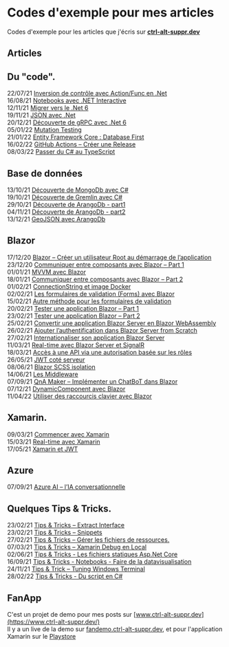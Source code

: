 # Codes d'exemple pour mes articles
Codes d'exemple pour les articles que j'écris sur [**ctrl-alt-suppr.dev**](https://www.ctrl-alt-suppr.dev/)

## Articles

## Du "code".
22/07/21 [Inversion de contrôle avec Action/Func en .Net](https://www.ctrl-alt-suppr.dev/2021/07/22/inversion-de-controle-avec-action-func-en-net/)  
16/08/21 [Notebooks avec .NET Interactive](https://www.ctrl-alt-suppr.dev/2021/08/16/notebooks-avec-net-interactive/)  
12/11/21 [Migrer vers le .Net 6](https://www.ctrl-alt-suppr.dev/2021/11/12/migrer-vers-le-net-6/)  
19/11/21 [JSON avec .Net](https://www.ctrl-alt-suppr.dev/2021/11/19/json-avec-net/)  
20/12/21 [Découverte de gRPC avec .Net 6](https://www.ctrl-alt-suppr.dev/2021/12/20/decouverte-de-grpc-avec-dotnet-6/)  
05/01/22 [Mutation Testing](https://www.ctrl-alt-suppr.dev/2022/01/05/mutation-testing/)  
21/01/22 [Entity Framework Core : Database First](https://www.ctrl-alt-suppr.dev/2022/01/21/entity-framework-core-database-first/)  
16/02/22 [GitHub Actions – Créer une Release](https://www.ctrl-alt-suppr.dev/2022/02/16/github-actions-creer-une-release/)  
08/03/22 [Passer du C# au TypeScript](https://www.ctrl-alt-suppr.dev/2022/03/08/passer-du-c-au-typescript/)  

## Base de données
13/10/21 [Découverte de MongoDb avec C#](https://www.ctrl-alt-suppr.dev/2021/10/13/decouverte-de-mongodb-avec-c/)  
19/10/21 [Découverte de Gremlin avec C#](https://www.ctrl-alt-suppr.dev/2021/10/19/decouverte-de-gremlin-avec-c/)  
29/10/21 [Découverte de ArangoDb - part1](https://www.ctrl-alt-suppr.dev/2021/10/29/decouverte-de-arangodb-part-1/)  
04/11/21 [Découverte de ArangoDb - part2](https://www.ctrl-alt-suppr.dev/2021/11/04/decouverte-de-arangodb-part-2/)  
13/12/21 [GeoJSON avec ArangoDb](https://www.ctrl-alt-suppr.dev/2021/12/13/geojson-avec-arangodb/)  

## Blazor
17/12/20 [Blazor – Créer un utilisateur Root au démarrage de l’application](https://www.ctrl-alt-suppr.dev/2020/12/17/blazor-creer-un-utilisateur-root-au-demarrage-de-lapplication/)  
23/12/20 [Communiquer entre composants avec Blazor – Part 1](https://www.ctrl-alt-suppr.dev/2020/12/23/communiquer-entre-composants-avec-blazor-part-1/)  
01/01/21 [MVVM avec Blazor](https://www.ctrl-alt-suppr.dev/2021/01/01/mvvm-avec-blazor/)  
18/01/21 [Communiquer entre composants avec Blazor – Part 2](https://www.ctrl-alt-suppr.dev/2021/01/18/communiquer-entre-composants-avec-blazor-part-2/)  
01/02/21 [ConnectionString et image Docker](https://www.ctrl-alt-suppr.dev/2021/02/01/connectionstring-et-image-docker/)  
02/02/21 [Les formulaires de validation (Forms) avec Blazor](https://www.ctrl-alt-suppr.dev/2021/02/02/les-formulaires-de-validation-forms-avec-blazor/)  
15/02/21 [Autre méthode pour les formulaires de validation](https://www.ctrl-alt-suppr.dev/2021/02/15/autre-methode-pour-les-formulaires-de-validation/)  
20/02/21 [Tester une application Blazor – Part 1](https://www.ctrl-alt-suppr.dev/2021/02/20/tester-une-application-blazor-part-1/)  
23/02/21 [Tester une application Blazor – Part 2](https://www.ctrl-alt-suppr.dev/2021/02/23/tester-une-application-blazor-part-2/)  
25/02/21 [Convertir une application Blazor Server en Blazor WebAssembly](https://www.ctrl-alt-suppr.dev/2021/02/25/convertir-une-application-blazor-server-en-blazor-webassembly/)  
26/02/21 [Ajouter l’authentification dans Blazor Server from Scratch](https://www.ctrl-alt-suppr.dev/2021/02/26/ajouter-lauthentification-dans-blazor-server-from-scratch/)  
27/02/21 [Internationaliser son application Blazor Server](https://www.ctrl-alt-suppr.dev/2021/02/27/internationaliser-son-application-blazor-server/)  
11/03/21 [Real-time avec Blazor Server et SignalR](https://www.ctrl-alt-suppr.dev/2021/03/11/real-time-avec-blazor-server-et-signalr/)  
18/03/21 [Accès à une API via une autorisation basée sur les rôles](https://www.ctrl-alt-suppr.dev/2021/03/18/acces-a-une-api-via-une-autorisation-basee-sur-les-roles/)  
26/05/21 [JWT coté serveur](https://www.ctrl-alt-suppr.dev/2021/05/26/jwt-cote-serveur/)  
08/06/21 [Blazor SCSS isolation](https://www.ctrl-alt-suppr.dev/2021/06/08/blazor-scss-isolation/)  
14/06/21 [Les Middleware](https://www.ctrl-alt-suppr.dev/2021/06/14/les-middlewares/)  
07/09/21 [QnA Maker – Implémenter un ChatBoT dans Blazor](https://www.ctrl-alt-suppr.dev/2021/09/07/qna-maker-azure-bot-implementer-un-chatbot-dans-blazor/)  
07/12/21 [DynamicComponent avec Blazor](https://www.ctrl-alt-suppr.dev/2021/12/07/dynamiccomponent-avec-blazor/)  
11/04/22 [Utiliser des raccourcis clavier avec Blazor](https://www.ctrl-alt-suppr.dev/2022/04/11/utiliser-des-raccourcis-clavier-avec-blazor/)  

## Xamarin.
09/03/21 [Commencer avec Xamarin](https://www.ctrl-alt-suppr.dev/2021/03/09/commencer-avec-xamarin/)  
15/03/21 [Real-time avec Xamarin](https://www.ctrl-alt-suppr.dev/2021/03/15/real-time-avec-xamarin/)  
17/05/21 [Xamarin et JWT](https://www.ctrl-alt-suppr.dev/2021/05/17/xamarin-android-et-jwt/)  

## Azure
07/09/21 [Azure AI – l’IA conversationnelle](https://www.ctrl-alt-suppr.dev/2021/09/07/azure-ai-lia-conversationnelle/)

## Quelques Tips & Tricks.
23/02/21 [Tips & Tricks – Extract Interface](https://www.ctrl-alt-suppr.dev/2021/02/23/tips-extract-interface/)  
23/02/21 [Tips & Tricks – Snippets](https://www.ctrl-alt-suppr.dev/2021/02/23/tips-snippets/)  
27/02/21 [Tips & Tricks – Gérer les fichiers de ressources.](https://www.ctrl-alt-suppr.dev/2021/02/27/tips-tricks-gerer-les-fichiers-de-ressources/)  
07/03/21 [Tips & Tricks – Xamarin Debug en Local](https://www.ctrl-alt-suppr.dev/2021/03/07/tips-tricks-xamarin-debug-en-local/)  
02/06/21 [Tips & Tricks - Les fichiers statiques Asp.Net Core](https://www.ctrl-alt-suppr.dev/2021/06/02/tips-tricks-fichiers-statiques-asp-net-core/)  
16/09/21 [Tips & Tricks - Notebooks - Faire de la datavisualisation](https://www.ctrl-alt-suppr.dev/2021/09/16/tips-tricks-notebooks-faire-de-la-datavisualisation/)  
24/11/21 [Tips & Trick – Tuning Windows Terminal](https://www.ctrl-alt-suppr.dev/2021/11/24/tips-trick-windows-terminal/)  
28/02/22 [Tips & Tricks - Du script en C#](https://www.ctrl-alt-suppr.dev/2022/02/28/tips-tricks-du-script-en-c/)  

## FanApp
C'est un projet de demo pour mes posts sur [www.ctrl-alt-suppr.dev](https://www.ctrl-alt-suppr.dev/)  
Il y a un live de la demo sur [fandemo.ctrl-alt-suppr.dev](https://fandemo.ctrl-alt-suppr.dev/), et pour l'application Xamarin sur le [Playstore](https://play.google.com/store/apps/details?id=com.anthonyryck.fansmobile)  

